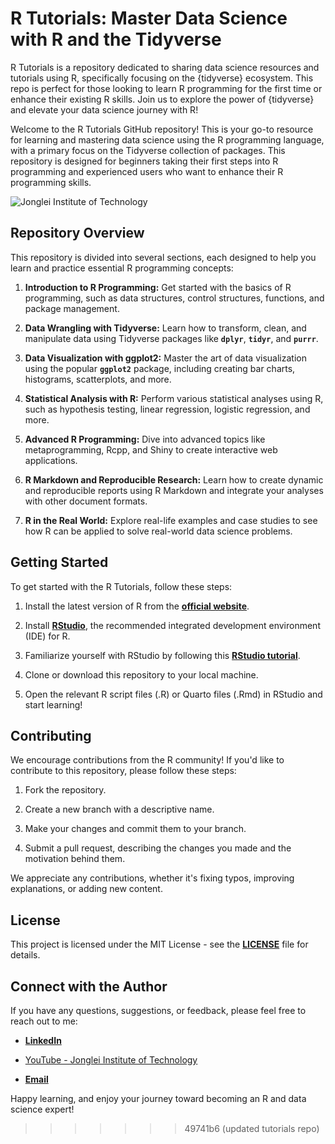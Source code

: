# R Tutorials: Master Data Science with R and the Tidyverse

R Tutorials is a repository dedicated to sharing data science resources and tutorials using R, specifically focusing on the {tidyverse} ecosystem. This repo is perfect for those looking to learn R programming for the first time or enhance their existing R skills. Join us to explore the power of {tidyverse} and elevate your data science journey with R!


Welcome to the R Tutorials GitHub repository!
This is your go-to resource for learning and mastering data science using the R programming language, with a primary focus on the Tidyverse collection of packages.
This repository is designed for beginners taking their first steps into R programming and experienced users who want to enhance their R programming skills.

![Jonglei Institute of Technology](images/contact-page.png)

## **Repository Overview**

This repository is divided into several sections, each designed to help you learn and practice essential R programming concepts:

1.  **Introduction to R Programming:** Get started with the basics of R programming, such as data structures, control structures, functions, and package management.

2.  **Data Wrangling with Tidyverse:** Learn how to transform, clean, and manipulate data using Tidyverse packages like **`dplyr`**, **`tidyr`**, and **`purrr`**.

3.  **Data Visualization with ggplot2:** Master the art of data visualization using the popular **`ggplot2`** package, including creating bar charts, histograms, scatterplots, and more.

4.  **Statistical Analysis with R:** Perform various statistical analyses using R, such as hypothesis testing, linear regression, logistic regression, and more.

5.  **Advanced R Programming:** Dive into advanced topics like metaprogramming, Rcpp, and Shiny to create interactive web applications.

6.  **R Markdown and Reproducible Research:** Learn how to create dynamic and reproducible reports using R Markdown and integrate your analyses with other document formats.

7.  **R in the Real World:** Explore real-life examples and case studies to see how R can be applied to solve real-world data science problems.

## **Getting Started**

To get started with the R Tutorials, follow these steps:

1.  Install the latest version of R from the [**official website**](https://cran.r-project.org/).

2.  Install [**RStudio**](https://rstudio.com/products/rstudio/download/), the recommended integrated development environment (IDE) for R.

3.  Familiarize yourself with RStudio by following this [**RStudio tutorial**](https://rstudio.com/resources/webinars/getting-started-with-rstudio/).

4.  Clone or download this repository to your local machine.

5.  Open the relevant R script files (.R) or Quarto files (.Rmd) in RStudio and start learning!

## **Contributing**

We encourage contributions from the R community!
If you'd like to contribute to this repository, please follow these steps:

1.  Fork the repository.

2.  Create a new branch with a descriptive name.

3.  Make your changes and commit them to your branch.

4.  Submit a pull request, describing the changes you made and the motivation behind them.

We appreciate any contributions, whether it's fixing typos, improving explanations, or adding new content.

## **License**

This project is licensed under the MIT License - see the [**LICENSE**](https://chat.openai.com/LICENSE) file for details.

## **Connect with the Author**

If you have any questions, suggestions, or feedback, please feel free to reach out to me:

-   [**LinkedIn**](https://www.linkedin.com/in/tongakuot/)

-   [YouTube - Jonglei Institute of Technology](https://youtube.com/@tongakuot)

-   [**Email**](mailto:info@jongleiinstitute.com)

Happy learning, and enjoy your journey toward becoming an R and data science expert!
>>>>>>> 49741b6 (updated tutorials repo)
